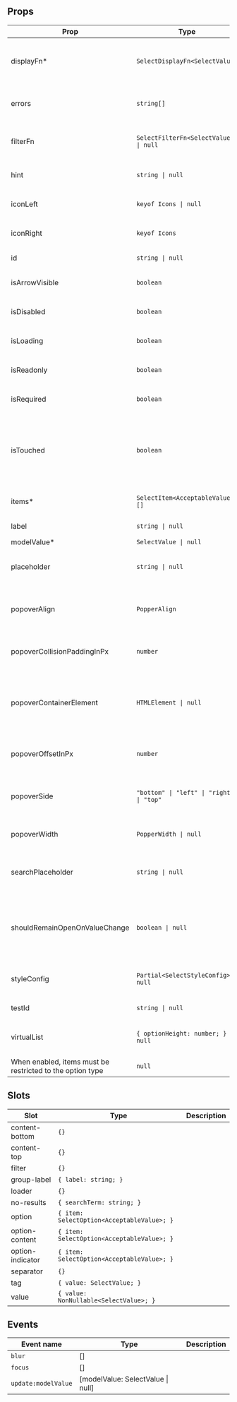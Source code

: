 <!-- This file is automatically generated, do not edit manually. -->

## Props

| Prop | Type | Description | Default |
| ---- | ---- | ----------- | ------- |
| displayFn* | `SelectDisplayFn<SelectValue>` | The display function for the selected value. |  |
| errors | `string[]` | The errors associated with the input. | `[]` |
| filterFn | `SelectFilterFn<SelectValue> \| null` | The function to filter the options. | `null` |
| hint | `string \| null` | The hint text of the input. | `null` |
| iconLeft | `keyof Icons \| null` | The left icon of the input. | `null` |
| iconRight | `keyof Icons` | The right icon of the input. | `"selectIconRight"` |
| id | `string \| null` | The id of the input. | `null` |
| isArrowVisible | `boolean` | Whether the arrow is visible. | `false` |
| isDisabled | `boolean` | Whether the input is disabled. | `false` |
| isLoading | `boolean` | Whether the input is loading. | `false` |
| isReadonly | `boolean` | Whether the input is readonly. | `false` |
| isRequired | `boolean` | Whether the input is required. | `false` |
| isTouched | `boolean` | Whether the input is touched. Used to determine if an error should be shown. | `false` |
| items* | `SelectItem<AcceptableValue>[]` | The items of the select. |  |
| label | `string \| null` | The label of the input. | `null` |
| modelValue* | `SelectValue \| null` |  |  |
| placeholder | `string \| null` | The placeholder text of the input. | `null` |
| popoverAlign | `PopperAlign` | The alignment of the popper content. | `"center"` |
| popoverCollisionPaddingInPx | `number` | The padding of the popper collision. | `0` |
| popoverContainerElement | `HTMLElement \| null` | The element to render the tooltip in. By default this is the viewport | `null` |
| popoverOffsetInPx | `number` | The offset of the popper content. | `4` |
| popoverSide | `"bottom" \| "left" \| "right" \| "top"` | The side of the trigger the tooltip should be on. | `"bottom"` |
| popoverWidth | `PopperWidth \| null` | The width of the popper. | `"anchor-width"` |
| searchPlaceholder | `string \| null` | The placeholder of the search input. | `null` |
| shouldRemainOpenOnValueChange | `boolean \| null` | Whether the select should remain open when the value changes. | `null` |
| styleConfig | `Partial<SelectStyleConfig> \| null` | The style config of the component. | `null` |
| testId | `string \| null` | The test id of the input. | `null` |
| virtualList | `{ optionHeight: number; } \| null` | Whether the select should use a virtual list.
When enabled, items must be restricted to the option type | `null` |


## Slots

| Slot | Type | Description |
| --------- | ---- | ----------- |
| content-bottom | `{}` |  |
| content-top | `{}` |  |
| filter | `{}` |  |
| group-label | `{ label: string; }` |  |
| loader | `{}` |  |
| no-results | `{ searchTerm: string; }` |  |
| option | `{ item: SelectOption<AcceptableValue>; }` |  |
| option-content | `{ item: SelectOption<AcceptableValue>; }` |  |
| option-indicator | `{ item: SelectOption<AcceptableValue>; }` |  |
| separator | `{}` |  |
| tag | `{ value: SelectValue; }` |  |
| value | `{ value: NonNullable<SelectValue>; }` |  |


## Events

| Event name | Type | Description |
| ---------- | ---- | ----------- |
| `blur` | [] |  |
| `focus` | [] |  |
| `update:modelValue` | [modelValue: SelectValue \| null] |  |

